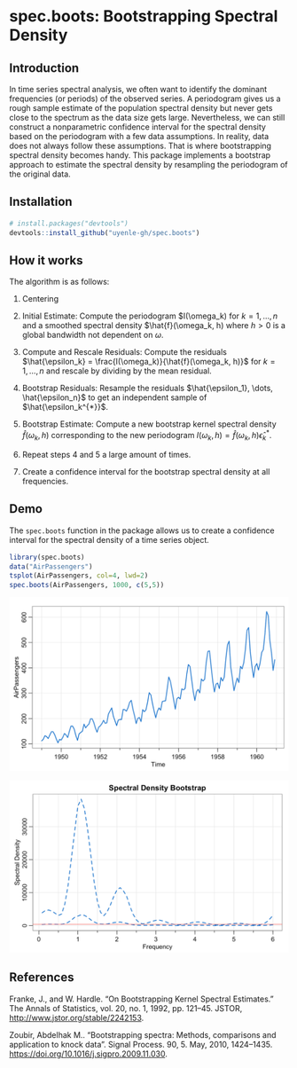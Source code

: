 # spec.boots: Bootstrapping Spectral Density 

## Introduction 

In time series spectral analysis, we often want to identify the dominant frequencies (or periods) of the observed series. A periodogram gives us a rough sample estimate of the population spectral density but never gets close to the spectrum as the data size gets large. Nevertheless, we can still construct a nonparametric confidence interval for the spectral density based on the periodogram with a few data assumptions. In reality, data does not always follow these assumptions. That is where bootstrapping spectral density becomes handy. This package implements a bootstrap approach to estimate the spectral density by resampling the periodogram of the original data. 

## Installation 

``` r
# install.packages("devtools")
devtools::install_github("uyenle-gh/spec.boots")
```

## How it works 

The algorithm is as follows: 

1. Centering 

2. Initial Estimate: Compute the periodogram $I(\omega_k) for $k=1, \dots, n$ and a smoothed spectral density $\hat{f}(\omega_k, h) where $h > 0$ is a global bandwidth not dependent on $\omega$.

3. Compute and Rescale Residuals: Compute the residuals $\hat{\epsilon_k} = \frac{I(\omega_k)}{\hat{f}(\omega_k, h)}$ for $k = 1, \dots, n$ and rescale by dividing by the mean residual.

4. Bootstrap Residuals: Resample the residuals $\hat{\epsilon_1}, \dots, \hat{\epsilon_n}$ to get an independent sample of $\hat{\epsilon_k^{*}}$. 

5. Bootstrap Estimate: Compute a new bootstrap kernel spectral density $\hat{f}(\omega_k, h)$ corresponding to the new periodogram $I(\omega_k, h) = \hat{f}(\omega_k, h) \hat{\epsilon}_k^*$. 

6. Repeat steps 4 and 5 a large amount of times. 

7. Create a confidence interval for the bootstrap spectral density at all frequencies. 

## Demo

The `spec.boots` function in the package allows us to create a confidence interval for the spectral density of a time series object. 

``` r 
library(spec.boots)
data("AirPassengers")
tsplot(AirPassengers, col=4, lwd=2)
spec.boots(AirPassengers, 1000, c(5,5))
```

![AirPassengers](img/AirPassengers.png)

![Bootstrap Spectrum](img/AirPassengersSpec.png)

## References

Franke, J., and W. Hardle. “On Bootstrapping Kernel Spectral Estimates.” The Annals of Statistics, vol. 20, no. 1, 1992, pp. 121–45. JSTOR, http://www.jstor.org/stable/2242153.

Zoubir, Abdelhak M.. “Bootstrapping spectra: Methods, comparisons and application to knock data”. Signal Process. 90, 5. May, 2010, 1424–1435. https://doi.org/10.1016/j.sigpro.2009.11.030.
